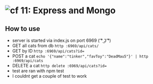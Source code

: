 ![cf](http://i.imgur.com/7v5ASc8.png) 11: Express and Mongo
===

## How to use
* server is started via index.js on port 6969 ( ͡° ͜ʖ ͡°)
* GET all cats from db  `http :6969/api/cats/`
*  GET by ID `http :6969/api/cats?id=`
* POST a cat `echo '{"name":"tinker","favToy":"DeadMau5"}' | http :6969/api/cats`
* DELETE a cat ` http delete :6969/api/cats?id= `
* test are ran with npm test
* I couldnt get a couple of test to work
